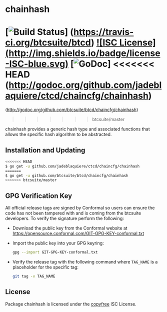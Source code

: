 chainhash
=========

[![Build Status](http://img.shields.io/travis/btcsuite/btcd.svg)]
(https://travis-ci.org/btcsuite/btcd) [![ISC License]
(http://img.shields.io/badge/license-ISC-blue.svg)](http://copyfree.org)
[![GoDoc](https://img.shields.io/badge/godoc-reference-blue.svg)]
<<<<<<< HEAD
(http://godoc.org/github.com/jadeblaquiere/ctcd/chaincfg/chainhash)
=======
(http://godoc.org/github.com/btcsuite/btcd/chaincfg/chainhash)
>>>>>>> btcsuite/master

chainhash provides a generic hash type and associated functions that allows the
specific hash algorithm to be abstracted.

## Installation and Updating

```bash
<<<<<<< HEAD
$ go get -u github.com/jadeblaquiere/ctcd/chaincfg/chainhash
=======
$ go get -u github.com/btcsuite/btcd/chaincfg/chainhash
>>>>>>> btcsuite/master
```

## GPG Verification Key

All official release tags are signed by Conformal so users can ensure the code
has not been tampered with and is coming from the btcsuite developers.  To
verify the signature perform the following:

- Download the public key from the Conformal website at
  https://opensource.conformal.com/GIT-GPG-KEY-conformal.txt

- Import the public key into your GPG keyring:
  ```bash
  gpg --import GIT-GPG-KEY-conformal.txt
  ```

- Verify the release tag with the following command where `TAG_NAME` is a
  placeholder for the specific tag:
  ```bash
  git tag -v TAG_NAME
  ```

## License

Package chainhash is licensed under the [copyfree](http://copyfree.org) ISC
License.
